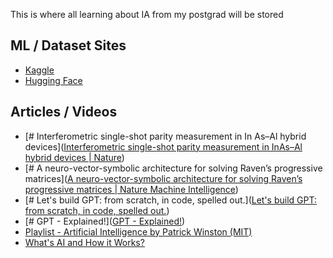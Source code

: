 This is where all learning about IA from my postgrad will be stored

## ML / Dataset Sites

- [Kaggle](https://www.kaggle.com/)
- [Hugging Face](https://huggingface.co/)

## Articles / Videos

- [# Interferometric single-shot parity measurement in In As–Al hybrid devices]([Interferometric single-shot parity measurement in InAs–Al hybrid devices | Nature](https://www.nature.com/articles/s41586-024-08445-2))
- [# A neuro-vector-symbolic architecture for solving Raven’s progressive matrices]([A neuro-vector-symbolic architecture for solving Raven’s progressive matrices | Nature Machine Intelligence](https://www.nature.com/articles/s42256-023-00630-8))
- [# Let's build GPT: from scratch, in code, spelled out.]([Let's build GPT: from scratch, in code, spelled out.](https://www.youtube.com/watch?v=kCc8FmEb1nY))
- [# GPT - Explained!]([GPT - Explained!](https://www.youtube.com/watch?v=3IweGfgytgY))
- [Playlist - Artificial Intelligence by Patrick Winston (MIT)](https://www.youtube.com/watch?v=TjZBTDzGeGg)
- [What's AI and How it Works?](https://medium.com/@mygreatlearning/what-is-artificial-intelligence-how-does-ai-work-and-future-of-it-d6b113fce9be)
